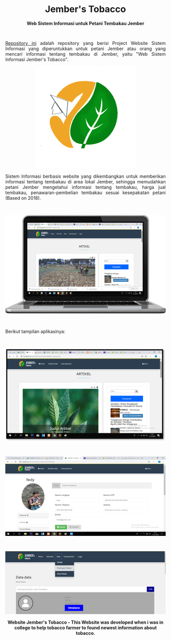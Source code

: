 <br />

<p align="center">
  <b><h1 align="center">Jember's Tobacco</h1></b>
</p>
<p align="center">
    <b><align="center">Web Sistem Informasi untuk Petani Tembakau Jember</b>
</p>

<br />

<p align="justify">
  <a href="https://github.com/fedyrahmatullah/jemberstobacco">Repository ini</a> adalah repository yang berisi Project Website Sistem Informasi yang diperuntukkan untuk petani Jember atau orang yang mencari informasi tentang tembakau di Jember, yaitu "Web Sistem Informasi Jember's Tobacco".
</p>

<p align="center">
  <a href='https://github.com/fedyrahmatullah/jemberstobacco'><img src="IMGReadme/logo jembertobacco.png"></a>
</p>

<p align="justify">
  Sistem Informasi berbasis website yang dikembangkan untuk memberikan informasi tentang tembakau di area lokal Jember, sehingga memudahkan petani Jember mengetahui informasi tentang tembakau, harga jual tembakau, penawaran-pembelian tembakau sesuai kesepakatan petani (Based on 2018).
</p>
<br>
<p align="center">
  <a href='https://github.com/fedyrahmatullah/jemberstobacco'><img src="IMGReadme/jembers tobacco web.png"></a>
</p>
<br>
<p align="justify">
 Berikut tampilan aplikasinya:<br> 
</p>
<br>
<p align="center">
  <a href='https://github.com/fedyrahmatullah/jemberstobacco'><img src="IMGReadme/jembertobacco artikel.png"></a>
</p>
<br>
<p align="center">
  <a href='https://github.com/fedyrahmatullah/jemberstobacco'><img src="IMGReadme/jember tobacco profile.png"></a>
</p>
<br>
<p align="center">
  <a href='https://github.com/fedyrahmatullah/jemberstobacco'><img src="IMGReadme/jember tobacco post petani.png"></a>
</p>
 
<p align="center">
 <b>Website Jember's Tobacco - This Website was developed when i was in college to help tobacco farmer to found newest information about tobacco.</b>
</p>
